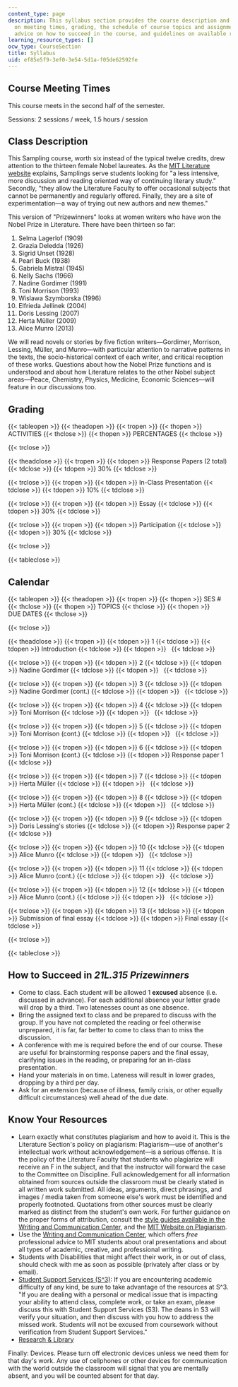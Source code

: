 ```yaml
---
content_type: page
description: This syllabus section provides the course description and information
  on meeting times, grading, the schedule of course topics and assignment due dates,
  advice on how to succeed in the course, and guidelines on available resources.
learning_resource_types: []
ocw_type: CourseSection
title: Syllabus
uid: ef85e5f9-3ef0-3e54-5d1a-f05de62592fe
---
```


Course Meeting Times
--------------------

This course meets in the second half of the semester.

Sessions: 2 sessions / week, 1.5 hours / session

Class Description
-----------------

This Sampling course, worth six instead of the typical twelve credits, drew attention to the thirteen female Nobel laureates. As the [MIT Literature website](http://lit.mit.edu/curriculum/samplings/) explains, Samplings serve students looking for "a less intensive, more discussion and reading oriented way of continuing literary study." Secondly, "they allow the Literature Faculty to offer occasional subjects that cannot be permanently and regularly offered. Finally, they are a site of experimentation—a way of trying out new authors and new themes."

This version of "Prizewinners" looks at women writers who have won the Nobel Prize in Literature. There have been thirteen so far:

1.  Selma Lagerlof (1909)
2.  Grazia Deledda (1926)
3.  Sigrid Unset (1928)
4.  Pearl Buck (1938)
5.  Gabriela Mistral (1945)
6.  Nelly Sachs (1966)
7.  Nadine Gordimer (1991)
8.  Toni Morrison (1993)
9.  Wislawa Szymborska (1996)
10.  Elfrieda Jellinek (2004)
11.  Doris Lessing (2007)
12.  Herta Müller (2009)
13.  Alice Munro (2013)

We will read novels or stories by five fiction writers—Gordimer, Morrison, Lessing, Müller, and Munro—with particular attention to narrative patterns in the texts, the socio-historical context of each writer, and critical reception of these works. Questions about how the Nobel Prize functions and is understood and about how Literature relates to the other Nobel subject areas—Peace, Chemistry, Physics, Medicine, Economic Sciences—will feature in our discussions too.

Grading
-------

{{< tableopen >}}
{{< theadopen >}}
{{< tropen >}}
{{< thopen >}}
ACTIVITIES
{{< thclose >}}
{{< thopen >}}
PERCENTAGES
{{< thclose >}}

{{< trclose >}}

{{< theadclose >}}
{{< tropen >}}
{{< tdopen >}}
Response Papers (2 total)
{{< tdclose >}}
{{< tdopen >}}
30%
{{< tdclose >}}

{{< trclose >}}
{{< tropen >}}
{{< tdopen >}}
In-Class Presentation
{{< tdclose >}}
{{< tdopen >}}
10%
{{< tdclose >}}

{{< trclose >}}
{{< tropen >}}
{{< tdopen >}}
Essay
{{< tdclose >}}
{{< tdopen >}}
30%
{{< tdclose >}}

{{< trclose >}}
{{< tropen >}}
{{< tdopen >}}
Participation
{{< tdclose >}}
{{< tdopen >}}
30%
{{< tdclose >}}

{{< trclose >}}

{{< tableclose >}}

Calendar
--------

{{< tableopen >}}
{{< theadopen >}}
{{< tropen >}}
{{< thopen >}}
SES #
{{< thclose >}}
{{< thopen >}}
TOPICS
{{< thclose >}}
{{< thopen >}}
DUE DATES
{{< thclose >}}

{{< trclose >}}

{{< theadclose >}}
{{< tropen >}}
{{< tdopen >}}
1
{{< tdclose >}}
{{< tdopen >}}
Introduction
{{< tdclose >}}
{{< tdopen >}}
 
{{< tdclose >}}

{{< trclose >}}
{{< tropen >}}
{{< tdopen >}}
2
{{< tdclose >}}
{{< tdopen >}}
Nadine Gordimer
{{< tdclose >}}
{{< tdopen >}}
 
{{< tdclose >}}

{{< trclose >}}
{{< tropen >}}
{{< tdopen >}}
3
{{< tdclose >}}
{{< tdopen >}}
Nadine Gordimer (cont.)
{{< tdclose >}}
{{< tdopen >}}
 
{{< tdclose >}}

{{< trclose >}}
{{< tropen >}}
{{< tdopen >}}
4
{{< tdclose >}}
{{< tdopen >}}
Toni Morrison
{{< tdclose >}}
{{< tdopen >}}
 
{{< tdclose >}}

{{< trclose >}}
{{< tropen >}}
{{< tdopen >}}
5
{{< tdclose >}}
{{< tdopen >}}
Toni Morrison (cont.)
{{< tdclose >}}
{{< tdopen >}}
 
{{< tdclose >}}

{{< trclose >}}
{{< tropen >}}
{{< tdopen >}}
6
{{< tdclose >}}
{{< tdopen >}}
Toni Morrison (cont.)
{{< tdclose >}}
{{< tdopen >}}
Response paper 1
{{< tdclose >}}

{{< trclose >}}
{{< tropen >}}
{{< tdopen >}}
7
{{< tdclose >}}
{{< tdopen >}}
Herta Müller
{{< tdclose >}}
{{< tdopen >}}
 
{{< tdclose >}}

{{< trclose >}}
{{< tropen >}}
{{< tdopen >}}
8
{{< tdclose >}}
{{< tdopen >}}
Herta Müller (cont.)
{{< tdclose >}}
{{< tdopen >}}
 
{{< tdclose >}}

{{< trclose >}}
{{< tropen >}}
{{< tdopen >}}
9
{{< tdclose >}}
{{< tdopen >}}
Doris Lessing's stories
{{< tdclose >}}
{{< tdopen >}}
Response paper 2
{{< tdclose >}}

{{< trclose >}}
{{< tropen >}}
{{< tdopen >}}
10
{{< tdclose >}}
{{< tdopen >}}
Alice Munro
{{< tdclose >}}
{{< tdopen >}}
 
{{< tdclose >}}

{{< trclose >}}
{{< tropen >}}
{{< tdopen >}}
11
{{< tdclose >}}
{{< tdopen >}}
Alice Munro (cont.)
{{< tdclose >}}
{{< tdopen >}}
 
{{< tdclose >}}

{{< trclose >}}
{{< tropen >}}
{{< tdopen >}}
12
{{< tdclose >}}
{{< tdopen >}}
Alice Munro (cont.)
{{< tdclose >}}
{{< tdopen >}}
 
{{< tdclose >}}

{{< trclose >}}
{{< tropen >}}
{{< tdopen >}}
13
{{< tdclose >}}
{{< tdopen >}}
Submission of final essay
{{< tdclose >}}
{{< tdopen >}}
Final essay
{{< tdclose >}}

{{< trclose >}}

{{< tableclose >}}

How to Succeed in _21L.315 Prizewinners_
----------------------------------------

*   Come to class. Each student will be allowed 1 **excused** absence (i.e. discussed in advance). For each additional absence your letter grade will drop by a third. Two latenesses count as one absence.
*   Bring the assigned text to class and be prepared to discuss with the group. If you have not completed the reading or feel otherwise unprepared, it is far, far better to come to class than to miss the discussion.
*   A conference with me is required before the end of our course. These are useful for brainstorming response papers and the final essay, clarifying issues in the reading, or preparing for an in-class presentation.
*   Hand your materials in on time. Lateness will result in lower grades, dropping by a third per day.
*   Ask for an extension (because of illness, family crisis, or other equally difficult circumstances) well ahead of the due date.

Know Your Resources
-------------------

*   Learn exactly what constitutes plagiarism and how to avoid it. This is the Literature Section's policy on plagiarism: Plagiarism—use of another's intellectual work without acknowledgement—is a serious offense. It is the policy of the Literature Faculty that students who plagiarize will receive an F in the subject, and that the instructor will forward the case to the Committee on Discipline. Full acknowledgement for all information obtained from sources outside the classroom must be clearly stated in all written work submitted. All ideas, arguments, direct phrasings, and images / media taken from someone else's work must be identified and properly footnoted. Quotations from other sources must be clearly marked as distinct from the student's own work. For further guidance on the proper forms of attribution, consult the [style guides available in the Writing and Communication Center](http://cmsw.mit.edu/writing-and-communication-center/citation-formats/), and the [MIT Website on Plagiarism](http://integrity.mit.edu/).
*   Use the [Writing and Communication Center](http://writing.mit.edu/wcc), which offers _free_ professional advice to MIT students about oral presentations and about all types of academic, creative, and professional writing.
*   Students with Disabilities that might affect their work, in or out of class, should check with me as soon as possible (privately after class or by email).
*   [Student Support Services (S^3)](http://uaap.mit.edu/tutoring-support/academic-support/academic-support-support-services-offices): If you are encountering academic difficulty of any kind, be sure to take advantage of the resources at S^3. "If you are dealing with a personal or medical issue that is impacting your ability to attend class, complete work, or take an exam, please discuss this with Student Support Services (S3). The deans in S3 will verify your situation, and then discuss with you how to address the missed work. Students will not be excused from coursework without verification from Student Support Services."
*   [Research & Library](http://libraries.mit.edu/)

Finally: Devices. Please turn off electronic devices unless we need them for that day's work. Any use of cellphones or other devices for communication with the world outside the classroom will signal that you are mentally absent, and you will be counted absent for that day.
